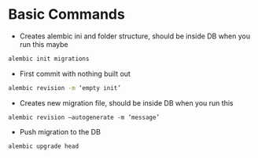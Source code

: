 
# Basic Commands

- Creates alembic ini and folder structure, should be inside DB when you run this maybe

```zsh
alembic init migrations
```

- First commit with nothing built out

```zsh
alembic revision -m ‘empty init’
```


- Creates new migration file, should be inside DB when you run this

```
alembic revision –autogenerate -m ‘message’
```

- Push migration to the DB

```
alembic upgrade head
```




